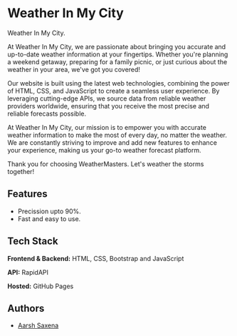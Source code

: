
# Weather In My City

Weather In My City.

At Weather In My City, we are passionate about bringing you accurate and up-to-date weather information at your fingertips. Whether you're planning a weekend getaway, preparing for a family picnic, or just curious about the weather in your area, we've got you covered!

Our website is built using the latest web technologies, combining the power of HTML, CSS, and JavaScript to create a seamless user experience. By leveraging cutting-edge APIs, we source data from reliable weather providers worldwide, ensuring that you receive the most precise and reliable forecasts possible.

At Weather In My City, our mission is to empower you with accurate weather information to make the most of every day, no matter the weather. We are constantly striving to improve and add new features to enhance your experience, making us your go-to weather forecast platform.

Thank you for choosing WeatherMasters. Let's weather the storms together!


## Features

- Precission upto 90%.
- Fast and easy to use.



## Tech Stack

**Frontend & Backend:** HTML, CSS, Bootstrap and JavaScript

**API:** RapidAPI

**Hosted:** GitHub Pages
## Authors

- [Aarsh Saxena](https://github.com/aarshsaxena)

